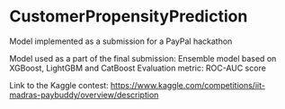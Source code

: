 # CustomerPropensityPrediction
Model implemented as a submission for a PayPal hackathon

Model used as a part of the final submission: Ensemble model based on XGBoost, LightGBM and CatBoost
Evaluation metric: ROC-AUC score

Link to the Kaggle contest: https://www.kaggle.com/competitions/iit-madras-paybuddy/overview/description
